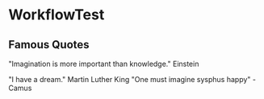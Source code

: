 # WorkflowTest

## Famous Quotes

"Imagination is more important than knowledge." Einstein

"I have a dream." Martin Luther King
"One must imagine sysphus happy" - Camus 